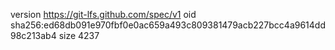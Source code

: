 version https://git-lfs.github.com/spec/v1
oid sha256:ed68db091e970fbf0e0ac659a493c809381479acb227bcc4a9614dd98c213ab4
size 4237
